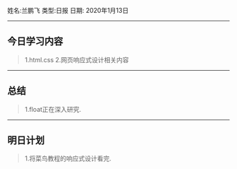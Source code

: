 姓名:兰鹏飞 
类型:日报 
日期: 2020年1月13日

***
## 今日学习内容 ##
>1.html.css
>2.网页响应式设计相关内容
***
## 总结 ##
>1.float正在深入研究.
***
## 明日计划 ##
>1.将菜鸟教程的响应式设计看完.

